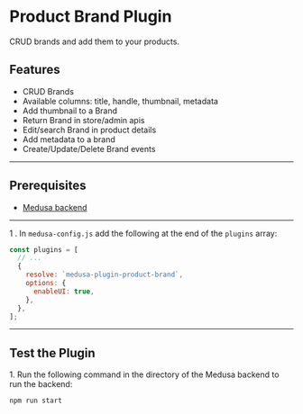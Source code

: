 # Product Brand Plugin

CRUD brands and add them to your products.

## Features

- CRUD Brands
- Available columns: title, handle, thumbnail, metadata
- Add thumbnail to a Brand
- Return Brand in store/admin apis
- Edit/search Brand in product details
- Add metadata to a brand
- Create/Update/Delete Brand events

---

## Prerequisites

- [Medusa backend](https://docs.medusajs.com/development/backend/install)

---

1 \. In `medusa-config.js` add the following at the end of the `plugins` array:

```js
const plugins = [
  // ...
  {
    resolve: `medusa-plugin-product-brand`,
    options: {
      enableUI: true,
    },
  },
];
```

---

## Test the Plugin

1\. Run the following command in the directory of the Medusa backend to run the backend:

```bash
npm run start
```
